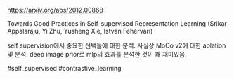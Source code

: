 https://arxiv.org/abs/2012.00868

Towards Good Practices in Self-supervised Representation Learning (Srikar Appalaraju, Yi Zhu, Yusheng Xie, István Fehérvári)

self supervision에서 중요한 선택들에 대한 분석. 사실상 MoCo v2에 대한 ablation 및 분석. deep image prior로 mlp의 효과를 분석한 것이 꽤 재미있음.

#self_supervised #contrastive_learning